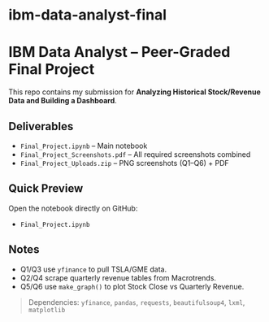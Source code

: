 # ibm-data-analyst-final

# IBM Data Analyst – Peer-Graded Final Project

This repo contains my submission for **Analyzing Historical Stock/Revenue Data and Building a Dashboard**.

## Deliverables
- `Final_Project.ipynb` – Main notebook
- `Final_Project_Screenshots.pdf` – All required screenshots combined
- `Final_Project_Uploads.zip` – PNG screenshots (Q1–Q6) + PDF

## Quick Preview
Open the notebook directly on GitHub:
- `Final_Project.ipynb`

## Notes
- Q1/Q3 use `yfinance` to pull TSLA/GME data.
- Q2/Q4 scrape quarterly revenue tables from Macrotrends.
- Q5/Q6 use `make_graph()` to plot Stock Close vs Quarterly Revenue.

> Dependencies: `yfinance`, `pandas`, `requests`, `beautifulsoup4`, `lxml`, `matplotlib`
